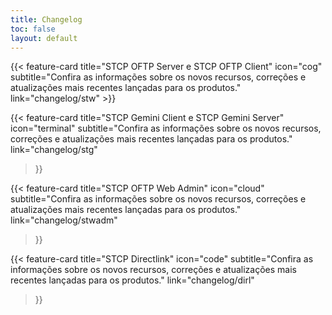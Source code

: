 ```yaml
---
title: Changelog
toc: false
layout: default
---
```


<div class="mt-6"></div>
{{< feature-card
    title="STCP OFTP Server e STCP OFTP Client"
    icon="cog"
    subtitle="Confira as informações sobre os novos recursos, correções e atualizações mais recentes lançadas para os produtos."
    link="changelog/stw"
>}}

<div class="mt-6"></div>

{{< feature-card
    title="STCP Gemini Client e STCP Gemini Server"
    icon="terminal"
    subtitle="Confira as informações sobre os novos recursos, correções e atualizações mais recentes lançadas para os produtos."
    link="changelog/stg"
>}}

<div class="mt-6"></div>

{{< feature-card
    title="STCP OFTP Web Admin"
    icon="cloud"
    subtitle="Confira as informações sobre os novos recursos, correções e atualizações mais recentes lançadas para os produtos."
    link="changelog/stwadm"
>}}

<div class="mt-6"></div>

{{< feature-card
    title="STCP Directlink"
    icon="code"
    subtitle="Confira as informações sobre os novos recursos, correções e atualizações mais recentes lançadas para os produtos."
    link="changelog/dirl"
>}}


<!-- {{< hextra/feature-grid >}} -->
<!-- {{< /hextra/feature-grid >}} -->
